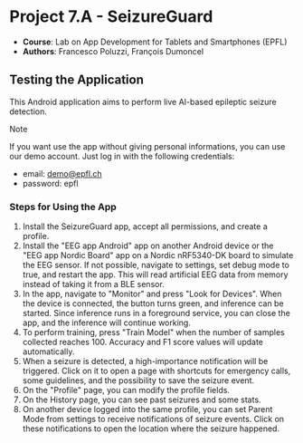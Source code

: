 # Project 7.A - SeizureGuard

- **Course**: Lab on App Development for Tablets and Smartphones (EPFL)
- **Authors**: Francesco Poluzzi, François Dumoncel


## Testing the Application

This Android application aims to perform live AI-based epileptic seizure detection.

> [!NOTE]
> If you want use the app without giving personal informations, you can use our demo account. Just log in with the following credentials:
> - email: demo@epfl.ch
> - password: epfl


### Steps for Using the App
1. Install the SeizureGuard app, accept all permissions, and create a profile. 
2. Install the "EEG app Android" app on another Android device or the "EEG app Nordic Board" app on a Nordic nRF5340-DK board to simulate the EEG sensor. If not possible, navigate to settings, set debug mode to true, and restart the app. This will read artificial EEG data from memory instead of taking it from a BLE sensor. 
3. In the app, navigate to "Monitor" and press "Look for Devices". When the device is connected, the button turns green, and inference can be started. Since inference runs in a foreground service, you can close the app, and the inference will continue working. 
4. To perform training, press "Train Model" when the number of samples collected reaches 100. Accuracy and F1 score values will update automatically. 
5. When a seizure is detected, a high-importance notification will be triggered. Click on it to open a page with shortcuts for emergency calls, some guidelines, and the possibility to save the seizure event.
6. On the "Profile" page, you can modify the profile fields. 
7. On the History page, you can see past seizures and some stats.
8. On another device logged into the same profile, you can set Parent Mode from settings to receive notifications of seizure events. Click on these notifications to open the location where the seizure happened.

